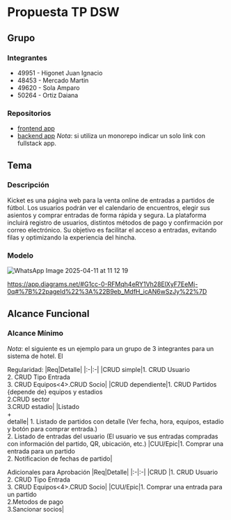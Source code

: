 # Propuesta TP DSW

## Grupo
### Integrantes
* 49951 - Higonet Juan Ignacio
* 48453 - Mercado Martin
* 49620 - Sola Amparo
* 50264 - Ortiz Daiana

### Repositorios
* [frontend app]()
* [backend app]()
*Nota*: si utiliza un monorepo indicar un solo link con fullstack app.

## Tema
### Descripción
Kicket es una página web para la venta online de entradas a partidos de fútbol. Los usuarios podrán ver el calendario de encuentros, elegir sus asientos y comprar entradas de forma rápida y segura. La plataforma incluirá registro de usuarios, distintos métodos de pago y confirmación por correo electrónico. Su objetivo es facilitar el acceso a entradas, evitando filas y optimizando la experiencia del hincha.
### Modelo
![WhatsApp Image 2025-04-11 at 11 12 19](https://github.com/user-attachments/assets/7bc37322-09f7-40e9-87ba-777df41c6276)

https://app.diagrams.net/#G1cc-0-RFMqh4eRY1Vh28ElXyF7EeMj-0q#%7B%22pageId%22%3A%22B9eb_MdfH_icAN6wSzJy%22%7D

## Alcance Funcional 

### Alcance Mínimo

*Nota*: el siguiente es un ejemplo para un grupo de 3 integrantes para un sistema de hotel. El 

Regularidad:
|Req|Detalle|
|:-|:-|
|CRUD simple|1. CRUD Usuario<br>2. CRUD Tipo Entrada<br>3. CRUD Equipos<4>.CRUD Socio|
|CRUD dependiente|1. CRUD Partidos {depende de} equipos y estadios<br>2.CRUD sector<br>3.CRUD estadio|
|Listado<br>+<br>detalle| 1. Listado de partidos con detalle (Ver fecha, hora, equipos, estadio y botón para comprar entrada.)<br> 2. Listado de entradas del usuario (El usuario ve sus entradas compradas con información del partido, QR, ubicación, etc.) 
|CUU/Epic|1. Comprar una entrada para un partido<br>2. Notificacion de fechas de partido|


Adicionales para Aprobación
|Req|Detalle|
|:-|:-|
|CRUD |1. CRUD Usuario<br>2. CRUD Tipo Entrada<br>3. CRUD Equipos<4>.CRUD Socio|
|CUU/Epic|1. Comprar una entrada para un partido<br>2.Metodos de pago<br>3.Sancionar socios|


